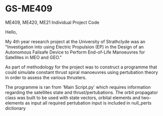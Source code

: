 # GS-ME409
ME409, ME420, ME21 Individual Project Code

Hello, 

My 4th year research project at the University of Strathclyde was an "Investigation into using Electric Propulsion (EP) in the Design of an Autonomous Failsafe Device to Perform End-of-Life Manoeuvres for Satellites in MEO and GEO."

As part of methodology for the project was to construct a programme that could simulate constant thrust spiral manoeuvres using pertubation theory in order to assess the various thrusters.

The programme is ran from 'Main Script.py' which requires information regarding the satellites state and thrust/pertubations. 
  The orbit propagator class was built to be used with state vectors, orbital elements and two-elements as input 
  all required pertubation input is included in null_perts dictionary
  
